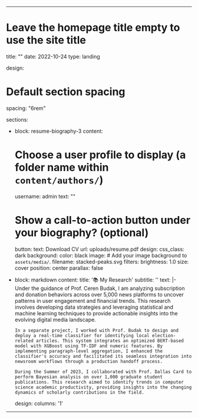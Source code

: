 ---
# Leave the homepage title empty to use the site title
title: ""
date: 2022-10-24
type: landing

design:
  # Default section spacing
  spacing: "6rem"

sections:
  - block: resume-biography-3
    content:
      # Choose a user profile to display (a folder name within `content/authors/`)
      username: admin
      text: ""
      # Show a call-to-action button under your biography? (optional)
      button:
        text: Download CV
        url: uploads/resume.pdf
    design:
      css_class: dark
      background:
        color: black
        image:
          # Add your image background to `assets/media/`.
          filename: stacked-peaks.svg
          filters:
            brightness: 1.0
          size: cover
          position: center
          parallax: false
  - block: markdown
    content:
      title: '📚 My Research'
      subtitle: ''
      text: |-
        Under the guidance of Prof. Ceren Budak, I am analyzing subscription and donation behaviors across over 5,000 news platforms to uncover patterns in user engagement and financial trends. This research involves developing data strategies and leveraging statistical and machine learning techniques to provide actionable insights into the evolving digital media landscape.

        In a separate project, I worked with Prof. Budak to design and deploy a real-time classifier for identifying local election-related articles. This system integrates an optimized BERT-based model with XGBoost using TF-IDF and numeric features. By implementing paragraph-level aggregation, I enhanced the classifier's accuracy and facilitated its seamless integration into newsroom workflows through a production handoff process.

        During the Summer of 2023, I collaborated with Prof. Dallas Card to perform Bayesian analysis on over 1,000 graduate student publications. This research aimed to identify trends in computer science academic productivity, providing insights into the changing dynamics of scholarly contributions in the field. 
    design:
      columns: '1'
  ---
